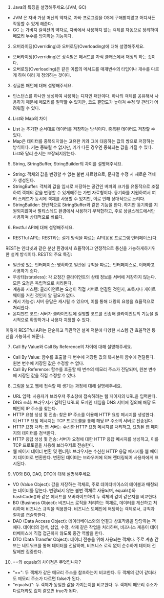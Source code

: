 1. Java의 특징을 설명해주세요.(JVM, GC)
- JVM 은 자바 가상 머신의 약자로, 자바 프로그램을 OS에 구애받지않고 어디서든 작동할 수 있게 해준다.
- GC 는 가비지 컬렉션의 약자로, 자바에서 사용하지 않는 객체를 자동으로 정리하여 메모리 누수를 방지하는 기능이다.


2. 오버라이딩(Overriding)과 오버로딩(Overloading)에 대해 설명해주세요.
- 오버라이딩(Overriding)은 상속받은 메서드를 자식 클래스에서 재정의 하는 것이다.
- 오버로딩(Overloading)은 같은 이름의 메서드를 매개변수의 타입이나 개수를 다르게 하여 여러 개 정의하는 것이다.


3. 싱글톤 패턴에 대해 설명해주세요.
- 인스턴스를 하나만 생성하여 사용하는 디자인 패턴이다. 하나의 객체를 공유해서 사용하기 때문에 메모리를 절약할 수 있지만, 코드 결합도가 높아져 수정 및 관리가 어려워질 수 있다.


4. List와 Map의 차이
- List 는 추가한 순서대로 데이터를 저장하는 방식이다. 중복된 데이터도 저장할 수 있다.
- Map은 데이터를 중복되지않는 고유한 키와 그에 대응하는 값의 쌍으로 저장하는 방식이다. 키는 중복될 수 없지만, 키가 다른 경우엔 중복되는 값을 가질 수 있다. List와 달리 순서는 보장되지않는다.


5. String, StringBuffer, StringBuilder의 차이를 설명해주세요.
- String: 객체의 값을 변경할 수 없는 불변 자료형으로, 문자열 수정 시 새로운 객체가 생성된다.
- StringBuffer: 객체의 값을 임시로 저장하는 공간인 버퍼의 크기를 유동적으로 조절하여 객체의 값을 변경할 수 있게해주는 가변 자료형이다. 동기화를 지원하여서 여러 스레드가 동시에 객체를 사용할 수 있지만, 이로 인해 상대적으로 느리다.
- StringBuilder: 전반적으로 StringBuffer와 같은 기능을 한다. 하지만 동기화를 지원되지않아서 멀티스레드 환경에서 사용하기 부적합하고, 주로 싱글스레드에서만 사용하며 상대적으로 빠르다.


6. Restful API에 대해 설명해주세요.
- RESTful API는 REST라는 설계 방식을 따르는 API(응용 프로그램 인터페이스)다. 

REST는 인터넷과 같은 분산 환경에서 효율적이고 안정적으로 통신을 가능하게하기위한 설계 방식이다.
REST의 주요 특징:
- 일관성 있는 인터페이스: 명확하고 일관된 규칙을 따르는 인터페이스로, 이해하고 사용하기 쉽다.
- 무상태(stateless): 각 요청간 클라이언트의 상태 정보를 서버에 저장하지 않는다. 모든 요청은 독립적으로 처리된다.
- 계층화 시스템: 클라이언트는 요청이 직접 서버로 연결된 것인지, 프록시나 게이트웨이를 거친 것인지 알 필요가 없다.
- 캐시 가능성: 서버 응답은 캐시될 수 있으며, 이를 통해 대량의 요청을 효율적으로 처리한다.
- 온디맨드 코드: 서버가 클라이언트에 실행할 코드를 전송해 클라이언트의 기능을 일시적으로 확장하거나 사용자 지정할 수 있다.

이렇게 RESTful API는 단순하고 직관적인 설계 덕분에 다양한 시스템 간 효율적인 통신을 가능하게 해준다.


7. Call By Value와 Call By Reference의 차이에 대해 설명해주세요.
- Call By Value: 함수를 호출할 때 변수에 저장된 값의 복사본이 함수에 전달된다. 원본 변수에 저장된 값은 수정할 수 없다.
- Call By Reference: 함수를 호출할 때 변수의 메모리 주소가 전달되며, 원본 변수에 저장된 값을 직접 수정할 수 있다.


8. 그림을 보고 웹에 접속할 때 생기는 과정에 대해 설명해주세요.
- URL 입력: 사용자가 브라우저 주소창에 접속하려는 웹 페이지의 URL을 입력한다.
- DNS 조회: 브라우저가 입력된 URL의 도메인 네임을 DNS 서버에 질의해 해당 도메인의 IP 주소를 찾는다.
- HTTP 요청 생성 및 전송: 찾은 IP 주소를 이용해 HTTP 요청 메시지를 생성한다. 이 HTTP 요청 메시지는 TCP 프로토콜을 통해 해당 IP 주소의 서버로 전송된다.
- HTTP 요청 처리: 웹 서버는 수신한 HTTP 요청 메시지를 처리하고, 요청된 웹 페이지의 데이터를 검색한다.
- HTTP 응답 생성 및 전송: 서버가 요청에 대한 HTTP 응답 메시지를 생성하고, 이를 TCP 프로토콜을 사용해 브라우저로 전송한다.
- 웹 페이지 데이터 변환 및 렌더링: 브라우저는 수신한 HTTP 응답 메시지를 웹 페이지 데이터로 변환한다. 변환된 데이터는 브라우저에 의해 렌더링되어 사용자에게 표시된다.


9. VO와 BO, DAO, DTO에 대해 설명해주세요.
- VO (Value Object): 값을 저장하는 객체로, 주로 데이터베이스의 테이블과 매칭되는 데이터를 담는다. 변경되지 않는 불변 객체로 사용되며, equals()와 hashCode()와 같은 메서드를 오버라이드하여 두 객체의 값이 같은지를 비교한다.
- BO (Business Object): 비즈니스 로직을 처리하는 객체로, 데이터를 계산하고 처리하며 비즈니스 규칙을 적용한다. 비즈니스 도메인에 해당하는 객체로서, 규칙과 절차를 캡슐화한다.
- DAO (Data Access Object): 데이터베이스와의 연결과 상호작용을 담당하는 객체다. 데이터의 검색, 삽입, 수정, 삭제 같은 작업을 처리하며, 비즈니스 계층이 데이터베이스에 직접 접근하지 않도록 중간 역할을 한다.
- DTO (Data Transfer Object): 데이터 전송을 위해 사용되는 객체다. 주로 계층 간 또는 네트워크를 통해 데이터를 전달하며, 비즈니스 로직 없이 순수하게 데이터 전달에만 집중한다.


10. ==와 equals의 차이점은 무엇입니까?
- "==": 두 객체가 같은 메모리 주소를 참조하는지 비교한다. 두 객체의 값이 같더라도 메모리 주소가 다르면 false가 된다.
- "equals()": 두 객체가 동일한 값을 가지는지를 비교한다. 두 객체의 메모리 주소가 다르더라도 값이 같으면 true가 된다.
